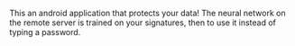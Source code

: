 This an android application that protects your data!
The neural network on the remote server is trained on your signatures, then to use it instead of typing a password.
